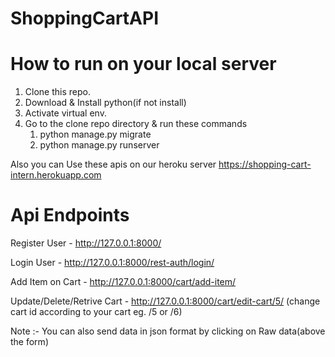 # ShoppingCartAPI


# How to run on your local server
1. Clone this repo.
2. Download & Install python(if not install)
3. Activate virtual env.
5. Go to the clone repo directory & run these commands
   1)  python manage.py migrate
   2)  python manage.py runserver

Also you can Use these apis on our heroku server https://shopping-cart-intern.herokuapp.com

# Api Endpoints

Register User - http://127.0.0.1:8000/

Login User - http://127.0.0.1:8000/rest-auth/login/

Add Item on Cart - http://127.0.0.1:8000/cart/add-item/

Update/Delete/Retrive Cart - http://127.0.0.1:8000/cart/edit-cart/5/  (change cart id according to your cart eg. /5 or /6)

Note :- You can also send data in json format by clicking on Raw data(above the form)
